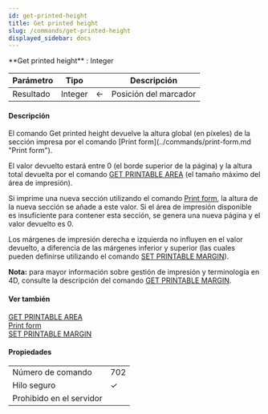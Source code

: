 ```yaml
---
id: get-printed-height
title: Get printed height
slug: /commands/get-printed-height
displayed_sidebar: docs
---
```


<!--REF #_command_.Get printed height.Syntax-->**Get printed height**  : Integer<!-- END REF-->
<!--REF #_command_.Get printed height.Params-->
| Parámetro | Tipo |  | Descripción |
| --- | --- | --- | --- |
| Resultado | Integer | &#8592; | Posición del marcador |

<!-- END REF-->

#### Descripción 

<!--REF #_command_.Get printed height.Summary-->El comando Get printed height devuelve la altura global (en píxeles) de la sección impresa por el comando [Print form](../commands/print-form.md "Print form").<!-- END REF-->

El valor devuelto estará entre 0 (el borde superior de la página) y la altura total devuelta por el comando [GET PRINTABLE AREA](get-printable-area.md "GET PRINTABLE AREA") (el tamaño máximo del área de impresión). 

Si imprime una nueva sección utilizando el comando [Print form](../commands/print-form.md "Print form"), la altura de la nueva sección se añade a este valor. Si el área de impresión disponible es insuficiente para contener esta sección, se genera una nueva página y el valor devuelto es 0.

Los márgenes de impresión derecha e izquierda no influyen en el valor devuelto, a diferencia de las márgenes inferior y superior (las cuales pueden definirse utilizando el comando [SET PRINTABLE MARGIN](set-printable-margin.md "SET PRINTABLE MARGIN")).

**Nota:** para mayor información sobre gestión de impresión y terminología en 4D, consulte la descripción del comando [GET PRINTABLE MARGIN](get-printable-margin.md "GET PRINTABLE MARGIN"). 

#### Ver también 

[GET PRINTABLE AREA](get-printable-area.md)  
[Print form](../commands/print-form.md)  
[SET PRINTABLE MARGIN](set-printable-margin.md)  

#### Propiedades
|  |  |
| --- | --- |
| Número de comando | 702 |
| Hilo seguro | &check; |
| Prohibido en el servidor ||


